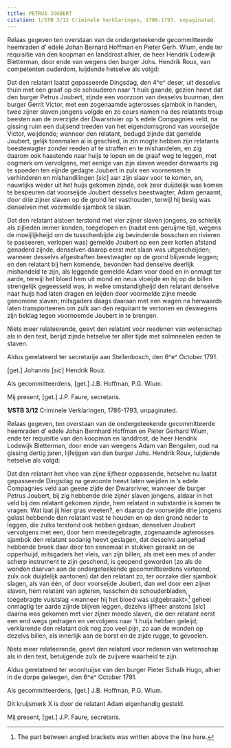 ```yaml
---
title: PETRUS JOUBERT
citation: 1/STB 3/12 Criminele Verklaringen, 1786-1793, unpaginated.
---
```


Relaas gegeven ten overstaan van de ondergeteekende gecommitteerde heemraden d’ edele Johan Bernard Hoffman en Pieter Gerh. Wium, ende ter requisitie van den koopman en landdrost alhier, de heer Hendrik Lodewijk Bletterman, door ende van wegens den burger Johs. Hendrik Roux, van competenten ouderdom, luijdende hetselve als volgd:

Dat den relatant laatst gepasseerde Dingsdag, den 4^e^ deser, uit desselvs thuin met een graaf op de schouderen naar ’t huis gaande, gezien heevt dat den burger Petrus Joubert, zijnde een voorzoon van desselvs buurman, den burger Gerrit Victor, met een zogenaamde agterosses sjambok in handen, twee zijner slaven jongens volgde en zo cours namen na des relatants troup beesten aan de overzijde der Dwarsrivier op ’s edele Compagnies veld, na gissing ruim een duijsend treeden van het eigendomsgrond van voorseijde Victor, weijdende; wanneer den relatant, bedugd zijnde dat gemelde Joubert, gelijk toenmalen al is geschied, in zin mogte hebben zijn relatants beestewagter zonder reeden af te straffen en te mishandelen, en zig daarom ook haastende naar huijs te lopen en de graaf weg te leggen, met oogmerk om vervolgens, met eenige van zijn slaven weeder derwaarts zig te spoeden ten eijnde gedagte Joubert in zulx een voornemen te verhinderen en mishandilingen \[*sic*\] aan zijn slaav voor te komen, en, nauwlijks weder uit het huijs gekomen zijnde, ook zeer duijdelijk was komen te bespeuren dat voorseijde Joubert desselvs beestwagter, Adam genaamt, door drie zijner slaven op de grond liet vasthouden, terwijl hij besig was denselven met voormelde sjambok te slaan.

Dat den relatant alstoen terstond met vier zijner slaven jongens, zo schielijk als zijlieden immer konden, toegelopen en (nadat een geruijme tijd, wegens de moeijlijkheijd om de tusschenbijde zig bevindende bosschen en rivieren te passeeren, verlopen was) gemelde Joubert op een zeer korten afstand genaderd zijnde, denselven daarop eerst met slaan was uitgescheijden; wanneer desselvs afgestraften beestwagter op de grond blijvende leggen; en den relatant bij hem komende, bevonden had denselve deerlijk mishandeld te zijn, als leggende gemelde Adam voor dood en in onmagt ter aarde, terwijl het bloed hem uit mond en neus vloeijde en hij op de billen strengelijk gegeesseld was, in welke omstandigheijd den relatant denselve naar huijs had laten dragen en leijden door voormelde zijne meede genomene slaven; mitsgaders daags daaraan met een wagen na herwaards laten transporteeren om zulk aan den requirant te vertonen en deswegens zijn beklag tegen voornoemde Joubert in te brengen.

Niets meer relateerende, geevt den relatant voor reedenen van wetenschap als in den text, berijd zijnde hetselve ter aller tijde met solmneelen eeden te staven.

Aldus gerelateerd ter secretarije aan Stellenbosch, den 6^e^ October 1791.

\[get.\] Johannis \[*sic*\] Hendrik Roux.

Als gecommitteerdens, \[get.\] J.B. Hoffman, P.G. Wium.

Mij present, \[get.\] J.P. Faure, secretaris.

**1/STB 3/12** Criminele Verklaringen, 1786-1793, unpaginated.

Relaas gegeven, ten overstaan van de ondergeteekende gecommitteerde heemraden d’ edele Johan Bernhard Hoffman en Pieter Gerhard Wium, ende ter requisitie van den koopman en landdrost, de heer Hendrik Lodewijk Bletterman, door ende van weegens Adam van Bengalen, oud na gissing dertig jaren, lijfeijgen van den burger Johs. Hendrik Roux, luijdende hetselve als volgd:

Dat den relatant het vhee van zijne lijfheer oppassende, hetselve nu laatst gepasseerde Dingsdag na gewoonte heevt laten weijden in ’s edele Compagnies veld aan geene zijde der Dwarsrivier, wanneer de burger Petrus Joubert, bij zig hebbende drie zijner slaven jongens, aldaar in het veld bij den relatant gekomen zijnde, hem relatant in substantie is komen te vragen: Wat laat jij hier gras vreeten?, en daarop de voorseijde drie jongens gelast hebbende den relatant vast te houden en op den grond neder te leggen, die zulks terstond ook hebben gedaan, denselven Joubert vervolgens met een, door hem meedegebragte, zogenaamde agterosses sjambok den relatant sodanig heevt geslagen, dat desselvs aangehad hebbende broek daar door ten eenemaal in stukken geraakt en de opperhuijd, mitsgaders het vleis, van zijn billen, als met een mes of ander scherp instrument te zijn geschend, is geopend geworden (zo als de wonden daarvan aan de ondergeteekende gecommitteerdens vertoond, zulx ook duijdelijk aantonen) dat den relatant zo, ter oorzake dier sjambok slagen, als van één, of door voorseijde Joubert, dan wel door een zijner slaven, hem relatant van agteren, tusschen de schouderbladen, toegebragte vuistslag \<wanneer hij het bloed was uijtgebraakt\>[^1] geheel onmagtig ter aarde zijnde blijven leggen, dezelvs lijfheer anstons \[*sic*\] daarna was gekomen met vier zijner meede slaven, die den relatant eerst een end wegs gedragen en vervolgens naar ’t huijs hebben geleijd; verklarende den relatant ook nog zoo veel pijn, zo aan de wonden op dezelvs billen, als innerlijk aan de borst en de zijde rugge, te gevoelen.

Niets meer relateerende, geevt den relatant voor redenen van wetenschap als in den text, betuijgende zulx de zuijvere waarheid te zijn.

Aldus gerelateerd ter woonhuijse van den burger Pieter Schalk Hugo, alhier in de dorpe geleegen, den 6^e^ October 1791.

Als gecommitteerdens, \[get.\] J.B. Hoffman, P.G. Wium.

Dit kruijsmerk X is door de relatant Adam eigenhandig gesteld.

Mij present, \[get.\] J.P. Faure, secretaris.

[^1]: The part between angled brackets was written above the line here.
